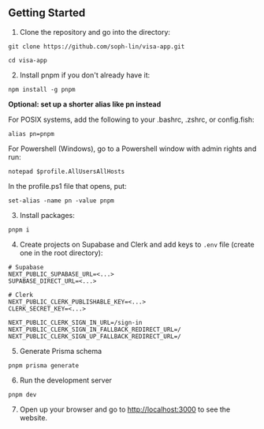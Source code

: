 ## Getting Started

1. Clone the repository and go into the directory:

```
git clone https://github.com/soph-lin/visa-app.git

cd visa-app
```

2. Install pnpm if you don't already have it:

```
npm install -g pnpm
```

**Optional: set up a shorter alias like pn instead**

For POSIX systems, add the following to your .bashrc, .zshrc, or config.fish:

`alias pn=pnpm`

For Powershell (Windows), go to a Powershell window with admin rights and run:

`notepad $profile.AllUsersAllHosts`

In the profile.ps1 file that opens, put:

`set-alias -name pn -value pnpm`

3. Install packages:

```
pnpm i
```

4. Create projects on Supabase and Clerk and add keys to `.env` file (create one in the root directory):

```
# Supabase
NEXT_PUBLIC_SUPABASE_URL=<...>
SUPABASE_DIRECT_URL=<...>

# Clerk
NEXT_PUBLIC_CLERK_PUBLISHABLE_KEY=<...>
CLERK_SECRET_KEY=<...>

NEXT_PUBLIC_CLERK_SIGN_IN_URL=/sign-in
NEXT_PUBLIC_CLERK_SIGN_IN_FALLBACK_REDIRECT_URL=/
NEXT_PUBLIC_CLERK_SIGN_UP_FALLBACK_REDIRECT_URL=/
```

5. Generate Prisma schema

```
pnpm prisma generate
```

6. Run the development server

```
pnpm dev
```

7. Open up your browser and go to [http://localhost:3000](http://localhost:3000) to see the website.
